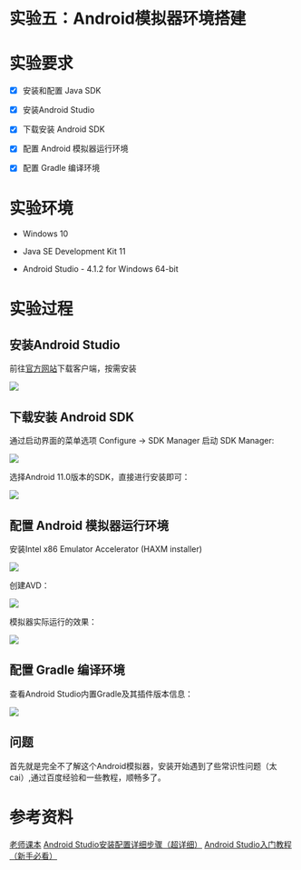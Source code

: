 # 实验五：Android模拟器环境搭建

# 实验要求

- [x] 安装和配置 Java SDK

- [x] 安装Android Studio

- [x] 下载安装 Android SDK

- [x] 配置 Android 模拟器运行环境

- [x] 配置 Gradle 编译环境

# 实验环境

- Windows 10

- Java SE Development Kit 11

- Android Studio -  4.1.2 for Windows 64-bit

# 实验过程


## 安装Android Studio

前往[官方网站](https://developer.android.com/studio)下载客户端，按需安装

![](img/finish.png)

## 下载安装 Android SDK

通过启动界面的菜单选项 Configure -> SDK Manager 启动 SDK Manager:

![](img/open.png)

选择Android 11.0版本的SDK，直接进行安装即可：

![](img/SDK.png)

## 配置 Android 模拟器运行环境

安装Intel x86 Emulator Accelerator (HAXM installer)

![](img/gongju.png)

创建AVD：

![](img/AVD.png)

模拟器实际运行的效果：

![](img/ending.png)


## 配置 Gradle 编译环境

查看Android Studio内置Gradle及其插件版本信息：

![](img/Gradle.png)

## 问题
首先就是完全不了解这个Android模拟器，安装开始遇到了些常识性问题（太cai）,通过百度经验和一些教程，顺畅多了。

# 参考资料

[老师课本](https://c4pr1c3.github.io/cuc-mis/chap0x05/exp.html)
[Android Studio安装配置详细步骤（超详细）](https://blog.csdn.net/weixin_43883917/article/details/108942788)
[Android Studio入门教程（新手必看）](https://blog.csdn.net/weixin_43883917/article/details/108950310)